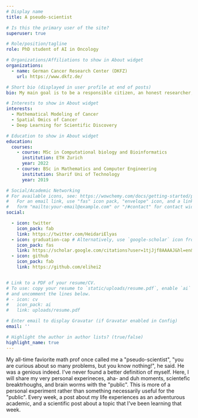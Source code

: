 ```yaml
---
# Display name
title: A pseudo-scientist

# Is this the primary user of the site?
superuser: true

# Role/position/tagline
role: PhD student of AI in Oncology

# Organizations/Affiliations to show in About widget
organizations:
  - name: German Cancer Research Center (DKFZ)
    url: https://www.dkfz.de/

# Short bio (displayed in user profile at end of posts)
bio: My main goal is to be a responsible citizen, an honest researcher, effective in understanding how cancer evolves spatially using computational tools.

# Interests to show in About widget
interests:
  - Mathematical Modeling of Cancer
  - Spatial Omics of Cancer
  - Deep Learning for Scientific Discovery

# Education to show in About widget
education:
  courses:
    - course: MSc in Computational biology and Bioinformatics
      institution: ETH Zurich
      year: 2022
    - course: BSc in Mathematics and Computer Engineering
      institution: Sharif Uni of Technology
      year: 2019

# Social/Academic Networking
# For available icons, see: https://wowchemy.com/docs/getting-started/page-builder/#icons
#   For an email link, use "fas" icon pack, "envelope" icon, and a link in the
#   form "mailto:your-email@example.com" or "/#contact" for contact widget.
social:

  - icon: twitter
    icon_pack: fab
    link: https://twitter.com/HeidariElyas
  - icon: graduation-cap # Alternatively, use `google-scholar` icon from `ai` icon pack
    icon_pack: fas
    link: https://scholar.google.com/citations?user=1tjJjf8AAAAJ&hl=en&oi=sra
  - icon: github
    icon_pack: fab
    link: https://github.com/elihei2


# Link to a PDF of your resume/CV.
# To use: copy your resume to `static/uploads/resume.pdf`, enable `ai` icons in `params.toml`,
# and uncomment the lines below.
# - icon: cv
#   icon_pack: ai
#   link: uploads/resume.pdf

# Enter email to display Gravatar (if Gravatar enabled in Config)
email: ''

# Highlight the author in author lists? (true/false)
highlight_name: true
---
```


My all-time faviorite math prof once called me a "pseudo-scientist", "you are curious about so many problems, but you know nothing!", he said. He was a genious indeed. I've never found a better definition of myself. Here, I will share my very personal experineces, aha- and duh moments, scientefic breaktrhoughs, and brain worms with the "public". This is more of a personal experiment rather than something necessarily useful for the "public". Every week, a post about my life experiences as an adventurous academic, and a scientific post about a topic that I've been learning that week.


